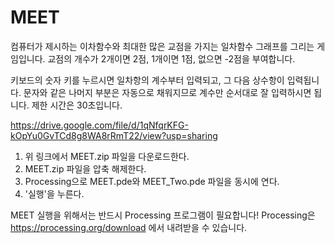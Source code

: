 # MEET

컴퓨터가 제시하는 이차함수와 최대한 많은 교점을 가지는 일차함수 그래프를 그리는 게임입니다.
교점의 개수가 2개이면 2점, 1개이면 1점, 없으면 -2점을 부여합니다.

키보드의 숫자 키를 누르시면 일차항의 계수부터 입력되고, 그 다음 상수항이 입력됩니다.
문자와 같은 나머지 부분은 자동으로 채워지므로 계수만 순서대로 잘 입력하시면 됩니다.
제한 시간은 30초입니다.

https://drive.google.com/file/d/1qNfqrKFG-kOpYu0GvTCd8g8WA8rRmT22/view?usp=sharing
1. 위 링크에서 MEET.zip 파일을 다운로드한다.
2. MEET.zip 파일을 압축 해제한다.
3. Processing으로 MEET.pde와 MEET_Two.pde 파일을 동시에 연다.
4. '실행'을 누른다.

MEET 실행을 위해서는 반드시 Processing 프로그램이 필요합니다!
Processing은 https://processing.org/download 에서 내려받을 수 있습니다.
